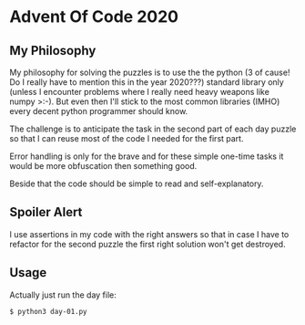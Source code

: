 # Advent Of Code 2020

## My Philosophy
My philosophy for solving the puzzles is to use the the python (3 of cause! Do I really
have to mention this in the year 2020???) standard library only (unless I encounter
problems where I really need heavy weapons like numpy >:-).
But even then I'll stick to the most common libraries (IMHO) every decent python programmer should know.

The challenge is to anticipate the task in the second part of each day puzzle so that I can reuse most of the code I needed for the first part.

Error handling is only for the brave and for these simple one-time tasks it would be more 
obfuscation then something good.

Beside that the code should be simple to read and self-explanatory.


## Spoiler Alert
I use assertions in my code with the right answers so that in case I have to refactor for
the second puzzle the first right solution won't get destroyed.

## Usage
Actually just run the day file:
```bash
$ python3 day-01.py
```
